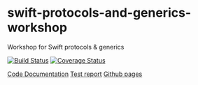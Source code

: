 # swift-protocols-and-generics-workshop
Workshop for Swift protocols &amp; generics

[![Build Status](https://travis-ci.org/albertoirurueta/swift-protocols-and-generics-workshop.svg?branch=master)](https://travis-ci.org/albertoirurueta/swift-protocols-and-generics-workshop)
[![Coverage Status](https://coveralls.io/repos/github/albertoirurueta/swift-protocols-and-generics-workshop/badge.svg?branch=master)](https://coveralls.io/github/albertoirurueta/swift-protocols-and-generics-workshop?branch=master)


[Code Documentation](https://albertoirurueta.github.io/swift-protocols-and-generics-workshop/docs/index.html)
[Test report](https://albertoirurueta.github.io/swift-protocols-and-generics-workshop/build/reports/index.html)
[Github pages](https://albertoirurueta.github.io/swift-protocols-and-generics-workshop/)


